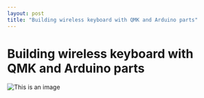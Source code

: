 ```yaml
---
layout: post
title: "Building wireless keyboard with QMK and Arduino parts"
---
```

# Building wireless keyboard with QMK and Arduino parts

![This is an image](https://github.com/veax-void/justdevblog.github.io/blob/master/sources/maket_board.jpg?raw=true)


  
